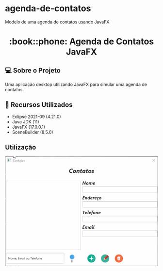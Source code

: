 # agenda-de-contatos
Modelo de uma agenda de contatos usando JavaFX
<h1 align="center">:book::phone: Agenda de Contatos JavaFX</h1>

## :computer: Sobre o Projeto
Uma aplicação desktop utilizando JavaFX para simular uma agenda de contatos.


## :wrench: Recursos Utilizados
- Eclipse 2021-09 (4.21.0)
- Java JDK (11)
- JavaFX (17.0.0.1)
- SceneBuilder (8.5.0)


## Utilização

<center><img src="https://github.com/Joanderson90/agenda-de-contatos/blob/main/agenda-contatos/src/image/ExampleUsage.gif"></center>
